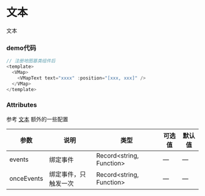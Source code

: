 # 文本
文本

<ClientOnly>
  <VMap class="map-box" resizeEnable viewMode="3D" :center="[116.4, 39.92]" :zoom="13">
  <VMapText 
    draggable
    text="纯文本标记"
    anchor="center"
    cursor="pointer"
    :style="{
      'padding': '.75rem 1.25rem',
      'margin-bottom': '1rem',
      'border-radius': '.25rem',
      'background-color': 'white',
      'width': '15rem',
      'border-width': 0,
      'box-shadow': '0 2px 6px 0 rgba(114, 124, 245, .5)',
      'text-align': 'center',
      'font-size': '20px',
      'color': 'blue'
    }"
    :angle="10"
    :position="[116.396923,39.918203]"
  />
  </VMap>
</ClientOnly>

### demo代码
```js
// 注册地图基类组件后
<template>
  <VMap>
    <VMapText text="xxxx" :position="[xxx, xxx]" />
  </VMap>
</template>
```

### Attributes
参考 [文本](https://lbs.amap.com/api/jsapi-v2/documentation#text)
额外的一些配置

| 参数      | 说明          | 类型      | 可选值                           | 默认值  |
|---------- |-------------- |---------- |--------------------------------  |-------- |
| events | 绑定事件 | Record<string, Function> | — | — |
| onceEvents | 绑定事件，只触发一次 | Record<string, Function> | — | — |